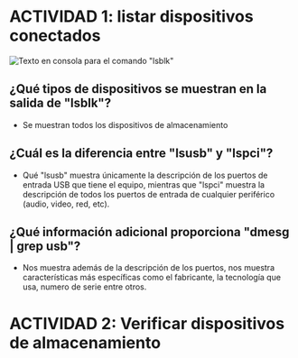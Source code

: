 # ACTIVIDAD 1: listar dispositivos conectados

![Texto en consola para el comando "lsblk"](C:/Users/jimen/OneDrive/Documentos/Programacion/Programacion/Imagenes/Actividad1.jpeg)


## ¿Qué tipos de dispositivos se muestran en la salida de "lsblk"?
* Se muestran todos los dispositivos de almacenamiento

## ¿Cuál es la diferencia entre "lsusb" y "lspci"?
* Qué "lsusb" muestra únicamente la descripción de los puertos de entrada USB que tiene el equipo, mientras que "lspci" muestra la descripción de todos los puertos de entrada de cualquier periférico (audio, video, red, etc).

## ¿Qué información adicional proporciona "dmesg | grep usb"?
* Nos muestra además de la descripción de los puertos, nos muestra características más específicas como el fabricante, la tecnología que usa, numero de serie entre otros.

# ACTIVIDAD 2: Verificar dispositivos de almacenamiento
